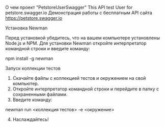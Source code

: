 О чем проект "PetstoreUserSwagger"
This API test User for petstore.swagger.io 
Демонстрация работы с бесплатным API сайта https://petstore.swagger.io

Установка Newman

Перед установкой убедитесь, что на вашем компьютере установлены Node.js и NPM.
Для установки Newman откройте интерпретатор командной строки и введите команду:

npm install -g newman 

Запуск коллекции тестов

1. Скачайте файлы с коллекцией тестов и окружением на свой компьютер.
2. Откройте интерпретатор командной строки и перейдите в папку с сохраненными файлами.
3. Введите команду:

newman run <коллекция тестов> -e <окружение>

4. Наслаждайтесь!

